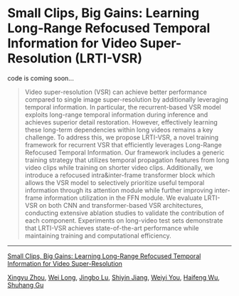 # Small Clips, Big Gains: Learning Long-Range Refocused Temporal Information for Video Super-Resolution (LRTI-VSR)
code is coming soon...
> Video super-resolution (VSR) can achieve better performance compared to single image super-resolution by additionally leveraging temporal information. In particular, the recurrent-based VSR model exploits long-range temporal information during inference and achieves superior detail restoration. However, effectively learning these long-term dependencies within long videos remains a key challenge. To address this, we propose LRTI-VSR, a novel training framework for recurrent VSR that efficiently leverages Long-Range Refocused Temporal Information. Our framework includes a generic training strategy that utilizes temporal propagation features from long video clips while training on shorter video clips. Additionally, we introduce a refocused intra\&inter-frame transformer block which allows the VSR model to selectively prioritize useful temporal information through its attention module while further improving inter-frame information utilization in the FFN module. We evaluate LRTI-VSR on both CNN and transformer-based VSR architectures, conducting extensive ablation studies to validate the contribution of each component. Experiments on long-video test sets demonstrate that LRTI-VSR achieves state-of-the-art performance while maintaining training and computational efficiency.

---

[Small Clips, Big Gains: Learning Long-Range Refocused Temporal Information for Video Super-Resolution]()  

[Xingyu Zhou](https://scholar.google.com/citations?user=dgO3CyMAAAAJ), [Wei Long](), [Jingbo Lu](), [Shiyin Jiang](), [Weiyi You](https://scholar.google.com/citations?user=q4uALoAAAAAJ), [Haifeng Wu](), [Shuhang Gu](https://scholar.google.com/citations?user=-kSTt40AAAAJ)
